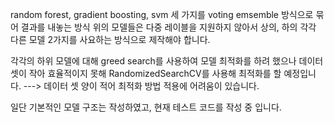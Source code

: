 random forest, gradient boosting, svm 세 가지를 voting emsemble 방식으로 묶어 결과를 내놓는 방식
위의 모델들은 다중 레이블을 지원하지 않아서 상의, 하의 각각 다른 모델 2가지를 사요하는 방식으로 제작해야 합니다.

각각의 하위 모델에 대해 greed search를 사용하여 모델 최적화를 하려 했으나 데이터셋이 작아 효율적이지 못해
RandomizedSearchCV를 사용해 최적화를 할 예정입니다.
---> 데이터 셋 양이 적어 최적화 방법 적용에 어려움이 있습니다.

일단 기본적인 모델 구조는 작성하였고, 현재 테스트 코드를 작성 중 입니다.